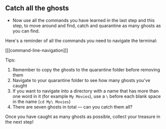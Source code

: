 ## Catch all the ghosts

+ Now use all the commands you have learned in the last step and this step, to move around and find, catch and quarantine as many ghosts as you can find.

Here's a reminder of all the commands you need to navigate the terminal:

[[[command-line-navigation]]]

Tips:
1. Remember to copy the ghosts to the quarantine folder before removing them
1. Navigate to your quarantine folder to see how many ghosts you've caught
1. If you want to navigate into a directory with a name that has more than one word in it (for example `My Movies`), use a `\` before each blank space in the name (`cd My\ Movies`)
1. There are seven ghosts in total — can you catch them all?

Once you have caught as many ghosts as possible, collect your treasure in the next step!
